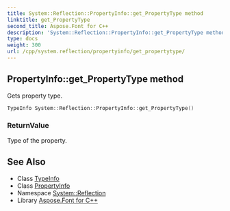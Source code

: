 ```yaml
---
title: System::Reflection::PropertyInfo::get_PropertyType method
linktitle: get_PropertyType
second_title: Aspose.Font for C++
description: 'System::Reflection::PropertyInfo::get_PropertyType method. Gets property type in C++.'
type: docs
weight: 300
url: /cpp/system.reflection/propertyinfo/get_propertytype/
---
```

## PropertyInfo::get_PropertyType method


Gets property type.

```cpp
TypeInfo System::Reflection::PropertyInfo::get_PropertyType()
```


### ReturnValue

Type of the property.

## See Also

* Class [TypeInfo](../../../system/typeinfo/)
* Class [PropertyInfo](../)
* Namespace [System::Reflection](../../)
* Library [Aspose.Font for C++](../../../)
